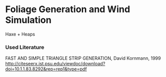 # Foliage Generation and Wind Simulation
Haxe + Heaps

### Used Literature
FAST AND SIMPLE TRIANGLE STRIP GENERATION, David Kornmann, 1999
http://citeseerx.ist.psu.edu/viewdoc/download?doi=10.1.1.83.8292&rep=rep1&type=pdf
